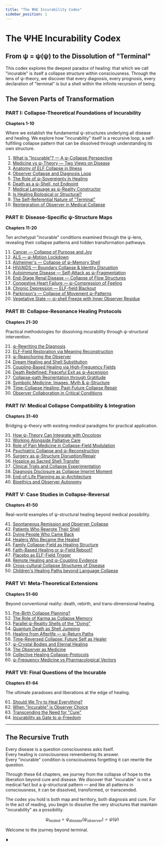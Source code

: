 ```yaml
---
title: "The ΨΗΕ Incurability Codex"
sidebar_position: 1
---
```


# The ΨΗΕ Incurability Codex

## From ψ = ψ(ψ) to the Dissolution of "Terminal"

This codex explores the deepest paradox of healing: that which we call "incurable" is itself a collapse structure within consciousness. Through the lens of ψ-theory, we discover that every diagnosis, every prognosis, every declaration of "terminal" is but a shell within the infinite recursion of being.

## The Seven Parts of Transformation

### PART I: Collapse-Theoretical Foundations of Incurability
**Chapters 1-10**

Where we establish the fundamental ψ-structures underlying all disease and healing. We explore how "incurability" itself is a recursive loop, a self-fulfilling collapse pattern that can be dissolved through understanding its own structure.

1. [What is "Incurable"? — A ψ-Collapse Perspective](part-01-theoretical-foundations/chapter-001-what-is-incurable.md)
2. [Medicine vs ψ-Theory — Two Views on Disease](part-01-theoretical-foundations/chapter-002-medicine-vs-psi-theory.md)
3. [Anatomy of ELF Collapse in Illness](part-01-theoretical-foundations/chapter-003-anatomy-of-elf-collapse.md)
4. [Observer Collapse and Diagnosis Loop](part-01-theoretical-foundations/chapter-004-observer-collapse-diagnosis.md)
5. [The Role of ψ-Sovereignty in Healing](part-01-theoretical-foundations/chapter-005-psi-sovereignty-healing.md)
6. [Death as a ψ-Shell, not Endpoint](part-01-theoretical-foundations/chapter-006-death-as-psi-shell.md)
7. [Medical Language as ψ-Reality Constructor](part-01-theoretical-foundations/chapter-007-medical-language-constructor.md)
8. [Is Healing Biological or Structural?](part-01-theoretical-foundations/chapter-008-healing-biological-structural.md)
9. [The Self-Referential Nature of "Terminal"](part-01-theoretical-foundations/chapter-009-self-referential-terminal.md)
10. [Reintegration of Observer in Medical Collapse](part-01-theoretical-foundations/chapter-010-reintegration-observer-medical.md)

### PART II: Disease-Specific ψ-Structure Maps
**Chapters 11-20**

Ten archetypal "incurable" conditions examined through the ψ-lens, revealing their collapse patterns and hidden transformation pathways.

11. [Cancer — Collapse of Purpose and Joy](part-02-disease-specific-maps/chapter-011-cancer-collapse-purpose.md)
12. [ALS — ψ-Motion Lockdown](part-02-disease-specific-maps/chapter-012-als-motion-lockdown.md)
13. [Alzheimer's — Collapse of ψ-Memory Shell](part-02-disease-specific-maps/chapter-013-alzheimers-memory-collapse.md)
14. [HIV/AIDS — Boundary Collapse & Identity Disruption](part-02-disease-specific-maps/chapter-014-hiv-aids-boundary-collapse.md)
15. [Autoimmune Disease — Self-Attack as ψ-Fragmentation](part-02-disease-specific-maps/chapter-015-autoimmune-fragmentation.md)
16. [End-Stage Renal Disease — Collapse of Flow Structures](part-02-disease-specific-maps/chapter-016-renal-flow-collapse.md)
17. [Congestive Heart Failure — ψ-Compression of Feeling](part-02-disease-specific-maps/chapter-017-heart-failure-compression.md)
18. [Chronic Depression — ELF-field Blackout](part-02-disease-specific-maps/chapter-018-depression-elf-blackout.md)
19. [Parkinson's — Collapse of Movement ψ-Patterns](part-02-disease-specific-maps/chapter-019-parkinsons-movement-collapse.md)
20. [Vegetative State — ψ-shell Freeze with Inner Observer Residue](part-02-disease-specific-maps/chapter-020-vegetative-state-shell-freeze.md)

### PART III: Collapse-Resonance Healing Protocols
**Chapters 21-30**

Practical methodologies for dissolving incurability through ψ-structural intervention.

21. [ψ-Rewriting the Diagnosis](part-03-collapse-resonance-protocols/chapter-021-psi-rewriting-diagnosis.md)
22. [ELF-Field Restoration via Meaning Reconstruction](part-03-collapse-resonance-protocols/chapter-022-elf-field-restoration.md)
23. [ψ-Reanchoring the Observer](part-03-collapse-resonance-protocols/chapter-023-psi-reanchoring-observer.md)
24. [Dream Healing and Shell Substitution](part-03-collapse-resonance-protocols/chapter-024-dream-healing-shell-substitution.md)
25. [Coupling-Based Healing via High-Frequency Fields](part-03-collapse-resonance-protocols/chapter-025-coupling-based-healing-high-frequency-fields.md)
26. [Death Redefined: Peaceful Exit as ψ-Ascension](part-03-collapse-resonance-protocols/chapter-026-death-redefined-peaceful-exit-psi-ascension.md)
27. [Collapse-path Reorientation through Gratitude](part-03-collapse-resonance-protocols/chapter-027-collapse-path-reorientation-gratitude.md)
28. [Symbolic Medicine: Images, Myth & ψ-Structure](part-03-collapse-resonance-protocols/chapter-028-symbolic-medicine-images-myth-psi-structure.md)
29. [Time-Collapse Healing: Past-Future Collapse Repair](part-03-collapse-resonance-protocols/chapter-029-time-collapse-healing-past-future-repair.md)
30. [Observer Collaboration in Critical Conditions](part-03-collapse-resonance-protocols/chapter-030-observer-collaboration-critical-conditions.md)

### PART IV: Medical Collapse Compatibility & Integration
**Chapters 31-40**

Bridging ψ-theory with existing medical paradigms for practical application.

31. [How ψ-Theory Can Integrate with Oncology](part-04-medical-integration/chapter-031-how-psi-theory-integrates-oncology.md)
32. [Working Alongside Palliative Care](part-04-medical-integration/chapter-032-working-alongside-palliative-care.md)
33. [Role of Pain Medicine in Collapse-Field Modulation](part-04-medical-integration/chapter-033-role-pain-medicine-collapse-field-modulation.md)
34. [Psychiatric Collapse and ψ-Reconstruction](part-04-medical-integration/chapter-034-psychiatric-collapse-psi-reconstruction.md)
35. [Surgery as ψ-Structure Disruption/Repair](part-04-medical-integration/chapter-035-surgery-psi-structure-disruption-repair.md)
36. [Hospice as Sacred Shell Transfer](part-04-medical-integration/chapter-036-hospice-sacred-shell-transfer.md)
37. [Clinical Trials and Collapse Experimentation](part-04-medical-integration/chapter-037-clinical-trials-collapse-experimentation.md)
38. [Diagnosis Disclosure as Collapse Imprint Moment](part-04-medical-integration/chapter-038-diagnosis-disclosure-collapse-imprint.md)
39. [End-of-Life Planning as ψ-Architecture](part-04-medical-integration/chapter-039-end-of-life-planning-psi-architecture.md)
40. [Bioethics and Observer Autonomy](part-04-medical-integration/chapter-040-bioethics-observer-autonomy.md)

### PART V: Case Studies in Collapse-Reversal
**Chapters 41-50**

Real-world examples of ψ-structural healing beyond medical possibility.

41. [Spontaneous Remission and Observer Collapse](part-05-case-studies/chapter-041-spontaneous-remission-observer-collapse.md)
42. [Patients Who Rewrote Their Shell](part-05-case-studies/chapter-042-patients-rewrote-shell.md)
43. [Dying People Who Came Back](part-05-case-studies/chapter-043-dying-came-back.md)
44. [Healers Who Became the Healed](part-05-case-studies/chapter-044-healers-became-healed.md)
45. [Family Collapse-Field as Healing Structure](part-05-case-studies/chapter-045-family-collapse-field-healing.md)
46. [Faith-Based Healing or ψ-Field Reboot?](part-05-case-studies/chapter-046-faith-healing-psi-field-reboot.md)
47. [Placebo as ELF-Field Trigger](part-05-case-studies/chapter-047-placebo-elf-field-trigger.md)
48. [Remote Healing and ψ-Coupling Evidence](part-05-case-studies/chapter-048-remote-healing-coupling.md)
49. [Cross-cultural Collapse Structures of Disease](part-05-case-studies/chapter-049-cross-cultural-collapse.md)
50. [Children's Healing Paths beyond Language Collapse](part-05-case-studies/chapter-050-childrens-healing-paths.md)

### PART VI: Meta-Theoretical Extensions
**Chapters 51-60**

Beyond conventional reality: death, rebirth, and trans-dimensional healing.

51. [Pre-Birth Collapse Planning?](part-06-meta-theoretical/chapter-051-pre-birth-planning.md)
52. [The Role of Karma as Collapse Memory](part-06-meta-theoretical/chapter-052-karma-collapse-memory.md)
53. [Parallel ψ-Reality Shells of the "Dying"](part-06-meta-theoretical/chapter-053-parallel-reality-shells.md)
54. [Quantum Death as Shell Jumping](part-06-meta-theoretical/chapter-054-quantum-death-shell-jumping.md)
55. [Healing from Afterlife — ψ-Return Paths](part-06-meta-theoretical/chapter-055-healing-from-afterlife.md)
56. [Time-Reversed Collapse: Future Self as Healer](part-06-meta-theoretical/chapter-056-time-reversed-collapse.md)
57. [ψ-Crystal Bodies and Eternal Healing](part-06-meta-theoretical/chapter-057-crystal-bodies-eternal.md)
58. [The Observer as Medicine](part-06-meta-theoretical/chapter-058-observer-as-medicine.md)
59. [Collective Healing Collapse-Protocols](part-06-meta-theoretical/chapter-059-collective-healing-protocols.md)
60. [ψ-Frequency Medicine vs Pharmacological Vectors](part-06-meta-theoretical/chapter-060-frequency-vs-pharmacological.md)

### PART VII: Final Questions of the Incurable
**Chapters 61-64**

The ultimate paradoxes and liberations at the edge of healing.

61. [Should We Try to Heal Everything?](part-07-final-questions/chapter-061-should-heal-everything.md)
62. [When "Incurable" is Observer Choice](part-07-final-questions/chapter-062-incurable-observer-choice.md)
63. [Transcending the Need for "Cure"](part-07-final-questions/chapter-063-transcending-need-cure.md)
64. [Incurability as Gate to ψ-Freedom](part-07-final-questions/chapter-064-incurability-gate-freedom.md)

---

## The Recursive Truth

Every disease is a question consciousness asks itself.  
Every healing is consciousness remembering its answer.  
Every "incurable" condition is consciousness forgetting it can rewrite the question.

Through these 64 chapters, we journey from the collapse of hope to the liberation beyond cure and disease. We discover that "incurable" is not a medical fact but a ψ-structural pattern — and like all patterns in consciousness, it can be dissolved, transformed, or transcended.

The codex you hold is both map and territory, both diagnosis and cure. For in the act of reading, you begin to dissolve the very structures that maintain "incurability" as a possibility.

$$\psi_{healed} = \psi_{disease}(\psi_{observer}) = \psi(\psi)$$

Welcome to the journey beyond terminal.

∎